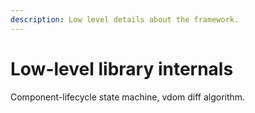 ```yaml
---
description: Low level details about the framework.
---
```


# Low-level library internals

Component-lifecycle state machine, vdom diff algorithm.

